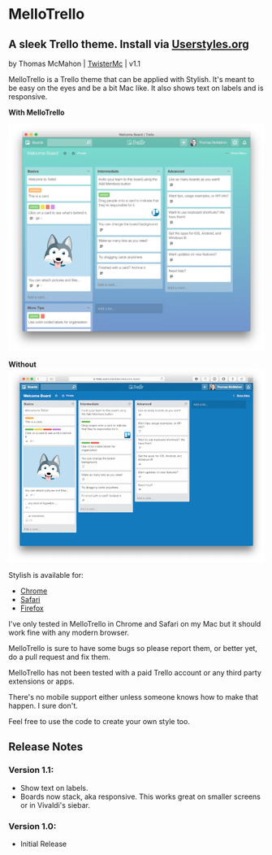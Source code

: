 # MelloTrello
## A sleek Trello theme. Install via [Userstyles.org](https://userstyles.org/styles/119907/mellotrello)

by Thomas McMahon | [TwisterMc](http://www.twistermc.com) | v1.1

MelloTrello is a Trello theme that can be applied with Stylish. It's meant to be easy on the eyes and be a bit  Mac like. It also shows text on labels and is responsive.

**With MelloTrello**

![image](after.png)

**Without**
![image](before.png)

Stylish is available for:

- [Chrome](https://chrome.google.com/webstore/detail/stylish/fjnbnpbmkenffdnngjfgmeleoegfcffe)
- [Safari](http://sobolev.us/stylish/)
- [Firefox](https://addons.mozilla.org/en-US/firefox/addon/stylish/?src=external-userstyleshome)

I've only tested in MelloTrello in Chrome and Safari on my Mac but it should work fine with any modern browser.

MelloTrello is sure to have some bugs so please report them, or better yet, do a pull request and fix them.

MelloTrello has not been tested with a paid Trello account or any third party extensions or apps.

There's no mobile support either unless someone knows how to make that happen. I sure don't.

Feel free to use the code to create your own style too.

## Release Notes

### Version 1.1:
- Show text on labels.
- Boards now stack, aka responsive. This works great on smaller screens or in Vivaldi's siebar.

### Version 1.0:
- Initial Release
